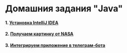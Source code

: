 # Домашния задания "Java"

#### 1. [Установка IntelliJ IDEA](01)
#### 2. [Получаем картинку от NASA](02)
#### 3. [Интегрируем приложение в телеграм-бота](03)

